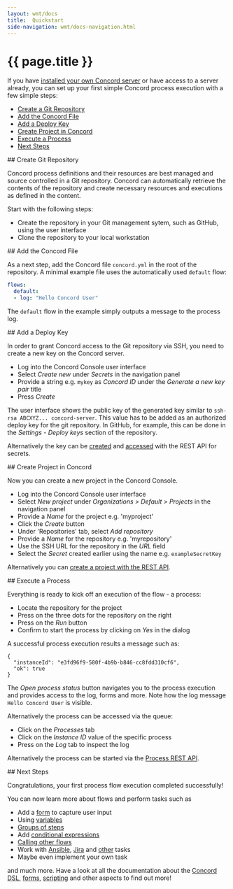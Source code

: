 ```yaml
---
layout: wmt/docs
title:  Quickstart
side-navigation: wmt/docs-navigation.html
---
```


# {{ page.title }}

If you have [installed your own Concord server](./installation.html) or have
access to a server already, you can set up your first simple Concord process
execution with a few simple steps:

- [Create a Git Repository](#create-repository)
- [Add the Concord File](#add-concord-file)
- [Add a Deploy Key](#add-deploy-key)
- [Create Project in Concord](#create-project)
- [Execute a Process](#execute-process)
- [Next Steps](#next-steps)

<a name="create-repository"/>
## Create Git Repository

Concord process definitions and their resources are best managed and source
controlled in a Git repository. Concord can automatically retrieve the contents
of the repository and create necessary resources and executions as defined in
the content.

Start with the following steps:

- Create the repository in your Git management sytem, such as GitHub, using the
  user interface
- Clone the repository to your local workstation

<a name="add-concord-file"/>
## Add the Concord File

As a next step, add the Concord file `concord.yml` in the root of the repository.
A minimal example file uses the automatically used `default` flow:

```yaml
flows:
  default:
  - log: "Hello Concord User"
```

The `default` flow in the example simply outputs a message to the process log.

<a name="add-deploy-key"/>
## Add a Deploy Key

In order to grant Concord access to the Git repository via SSH, you need to
create a new key on the Concord server.

- Log into the Concord Console user interface
- Select _Create new_ under _Secrets_ in the navigation panel
- Provide a string e.g. `mykey` as _Concord ID_ under the _Generate a new key pair_ title
- Press _Create_

The user interface shows the public key of the generated key similar to
`ssh-rsa ABCXYZ... concord-server`. This value has to be added as an authorized deploy
key for the git repository. In GitHub, for example, this can be done in the
_Settings - Deploy keys_ section of the repository.

Alternatively the key can be
[created](../api/secret.html#create-secret) and
[accessed](../api/secret.html#get-key) with the REST API for secrets.

<a name="create-project"/>
## Create Project in Concord

Now you can create a new project in the Concord Console.

- Log into the Concord Console user interface
- Select _New project_ under _Organizations > Default > Projects_ in the navigation panel
- Provide a _Name_ for the project e.g. 'myproject'
- Click the _Create_ button
- Under 'Repositories' tab, select _Add repository_
- Provide a _Name_ for the repository e.g. 'myrepository'
- Use the SSH URL for the repository in the _URL_ field
- Select the _Secret_ created earlier using the name e.g. `exampleSecretKey`

Alternatively you can
[create a project with the REST API](../api/project.html#createproject).


<a name="execute-process"/>
## Execute a Process

Everything is ready to kick off an execution of the flow - a process:

- Locate the repository for the project
- Press on the three dots for the repository on the right
- Press on the _Run_ button
- Confirm to start the process by clicking on _Yes_ in the dialog

A successful process execution results a message such as:

```
{
  "instanceId": "e3fd96f9-580f-4b9b-b846-cc8fdd310cf6",
  "ok": true
}
```

The _Open process status_ button navigates you to the process execution and
provides access to the log, forms and more. Note how the log message
`Hello Concord User` is visible.

Alternatively the process can be accessed via the queue:

- Click on the _Processes_ tab
- Click on the _Instance ID_ value of the specific process
- Press on the _Log_ tab to inspect the log

Alternatively the process can be started via the
[Process REST API](../api/process.html).

<a name="next-steps"/>
## Next Steps

Congratulations, your first process flow execution completed successfully!

You can now learn more about flows and perform tasks such as

- Add a [form](./forms.html) to capture user input
- Using [variables](./concord-dsl.html#setting-variables)
- [Groups of steps](./concord-dsl.html#groups-of-steps)
- Add [conditional expressions](./concord-dsl.html#conditional-expressions)
- [Calling other flows](./concord-dsl.html#calling-other-flows)
- Work with [Ansible](../plugins/ansible.html), [Jira](../plugins/jira.html) and [other](../plugins/) tasks
- Maybe even implement your own task

and much more. Have a look at all the documentation about the
[Concord DSL](./concord-dsl.html), [forms](./forms.html),
[scripting](./scripting.html) and other aspects to find out more!
